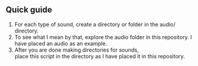 ## Quick guide
1. For each type of sound, create a directory or folder in the audio/ directory.<br>
2. To see what I mean by that, explore the audio folder in this repository. I have placed an audio as an example.<br>
3. After you are done making directories for sounds,
<br/>place this script in the directory as I have placed it in this repository.
